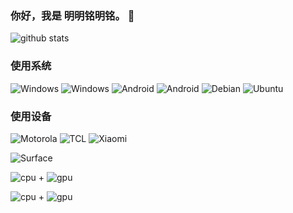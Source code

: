 
### 你好，我是 明明铭明铭。 👋

![github stats](http://github-profile-summary-cards.vercel.app/api/cards/profile-details?username=zjm54321&theme=algolia) 

### 使用系统

![Windows](https://custom-icon-badges.demolab.com/badge/Windows-10-0078D6?logo=windows10&logoColor=white)
![Windows](https://custom-icon-badges.demolab.com/badge/Windows-11-0078D6?logo=windows11&logoColor=white)
![Android](https://img.shields.io/badge/Android-13-34A853?logo=android&logoColor=white)
![Android](https://img.shields.io/badge/Android-15-34A853?logo=android&logoColor=white)
![Debian](https://img.shields.io/badge/Debian-12-A81D33?logo=debian&logoColor=white)
![Ubuntu](https://img.shields.io/badge/Ubuntu-20.04_LTS-E95420?logo=ubuntu&logoColor=white)

### 使用设备


![Motorola](https://img.shields.io/badge/Motorloa-X40-E1140A?logo=motorola&logoColor=white)
![TCL](https://custom-icon-badges.demolab.com/badge/TCL-T508N-E1140A?logo=tcl&logoColor=white)
![Xiaomi](https://img.shields.io/badge/Xiaomi-MIX2-%23FF6900?logo=xiaomi&logoColor=white)

![Surface](https://custom-icon-badges.demolab.com/badge/Microsoft-Surface_GO_3-0078D6?logo=windows11&logoColor=white)

![cpu](https://img.shields.io/badge/Intel-13600KF-0071C5?logo=intel&logoColor=white) + ![gpu](https://img.shields.io/badge/NVIDIA-RTX4060-76B900?logo=nvidia&logoColor=white)

![cpu](https://img.shields.io/badge/Intel-E3_1225_V3-0071C5?logo=intel&logoColor=white) + ![gpu](https://img.shields.io/badge/NVIDIA-GTX960-76B900?logo=nvidia&logoColor=white)

